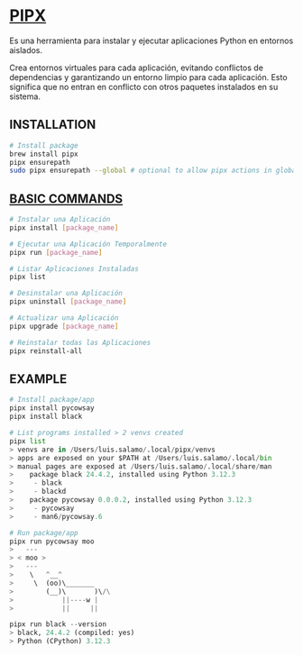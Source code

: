 # [PIPX](https://pipx.pypa.io/stable/)

Es una herramienta para instalar y ejecutar aplicaciones Python en entornos aislados. 

Crea entornos virtuales para cada aplicación, evitando conflictos de dependencias y garantizando un entorno limpio para cada aplicación. Esto significa que no entran en conflicto con otros paquetes instalados en su sistema.

## INSTALLATION

```bash
# Install package
brew install pipx
pipx ensurepath
sudo pipx ensurepath --global # optional to allow pipx actions in global scope. See "Global installation" section below.
```

## [BASIC COMMANDS](https://pipx.pypa.io/stable/docs/)

```bash
# Instalar una Aplicación
pipx install [package_name]

# Ejecutar una Aplicación Temporalmente
pipx run [package_name]

# Listar Aplicaciones Instaladas
pipx list

# Desinstalar una Aplicación
pipx uninstall [package_name]

# Actualizar una Aplicación
pipx upgrade [package_name]

# Reinstalar todas las Aplicaciones
pipx reinstall-all
```

## EXAMPLE

```python
# Install package/app
pipx install pycowsay
pipx install black

# List programs installed > 2 venvs created   
pipx list
> venvs are in /Users/luis.salamo/.local/pipx/venvs
> apps are exposed on your $PATH at /Users/luis.salamo/.local/bin
> manual pages are exposed at /Users/luis.salamo/.local/share/man
>    package black 24.4.2, installed using Python 3.12.3
>     - black
>     - blackd
>    package pycowsay 0.0.0.2, installed using Python 3.12.3
>     - pycowsay
>     - man6/pycowsay.6

# Run package/app
pipx run pycowsay moo
>   ---
> < moo >
>   ---
>    \   ^__^
>     \  (oo)\_______
>        (__)\       )\/\
>            ||----w |
>            ||     ||

pipx run black --version
> black, 24.4.2 (compiled: yes)
> Python (CPython) 3.12.3
```
